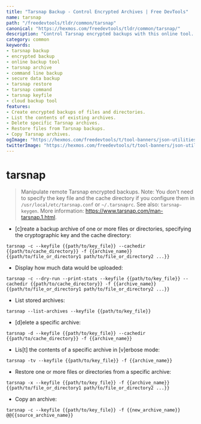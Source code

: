 ```yaml
---
title: "Tarsnap Backup - Control Encrypted Archives | Free DevTools"
name: tarsnap
path: "/freedevtools/tldr/common/tarsnap"
canonical: "https://hexmos.com/freedevtools/tldr/common/tarsnap/"
description: "Control Tarsnap encrypted backups with this online tool. Create, list, delete, and restore archives securely. Free online tool, no registration required."
category: common
keywords:
- tarsnap backup
- encrypted backup
- online backup tool
- tarsnap archive
- command line backup
- secure data backup
- tarsnap restore
- tarsnap command
- tarsnap keyfile
- cloud backup tool
features:
- Create encrypted backups of files and directories.
- List the contents of existing archives.
- Delete specific Tarsnap archives.
- Restore files from Tarsnap backups.
- Copy Tarsnap archives.
ogImage: "https://hexmos.com/freedevtools/t/tool-banners/json-utilities-banner.png"
twitterImage: "https://hexmos.com/freedevtools/t/tool-banners/json-utilities-banner.png"
---
```


# tarsnap

> Manipulate remote Tarsnap encrypted backups.
> Note: You don't need to specify the key file and the cache directory if you configure them in `/usr/local/etc/tarsnap.conf` or `~/.tarsnaprc`.
> See also: `tarsnap-keygen`.
> More information: <https://www.tarsnap.com/man-tarsnap.1.html>.

- [c]reate a backup archive of one or more files or directories, specifying the cryptographic key and the cache directory:

`tarsnap -c --keyfile {{path/to/key_file}} --cachedir {{path/to/cache_directory}} -f {{archive_name}} {{path/to/file_or_directory1 path/to/file_or_directory2 ...}}`

- Display how much data would be uploaded:

`tarsnap -c --dry-run --print-stats --keyfile {{path/to/key_file}} --cachedir {{path/to/cache_directory}} -f {{archive_name}} {{path/to/file_or_directory1 path/to/file_or_directory2 ...}}`

- List stored archives:

`tarsnap --list-archives --keyfile {{path/to/key_file}}`

- [d]elete a specific archive:

`tarsnap -d --keyfile {{path/to/key_file}} --cachedir {{path/to/cache_directory}} -f {{archive_name}}`

- Lis[t] the contents of a specific archive in [v]erbose mode:

`tarsnap -tv --keyfile {{path/to/key_file}} -f {{archive_name}}`

- Restore one or more files or directories from a specific archive:

`tarsnap -x --keyfile {{path/to/key_file}} -f {{archive_name}} {{path/to/file_or_directory1 path/to/file_or_directory2 ...}}`

- Copy an archive:

`tarsnap -c --keyfile {{path/to/key_file}} -f {{new_archive_name}} @@{{source_archive_name}}`
